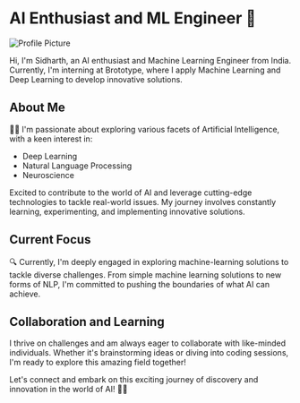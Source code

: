 # AI Enthusiast and ML Engineer 🚀

![Profile Picture](profile_picture.jpg) <!-- Add your profile picture if you have one -->

Hi, I'm Sidharth, an AI enthusiast and Machine Learning Engineer from India. Currently, I'm interning at Brototype, where I apply Machine Learning and Deep Learning to develop innovative solutions.

## About Me

👨‍💻 I'm passionate about exploring various facets of Artificial Intelligence, with a keen interest in:

- Deep Learning
- Natural Language Processing
- Neuroscience

Excited to contribute to the world of AI and leverage cutting-edge technologies to tackle real-world issues. My journey involves constantly learning, experimenting, and implementing innovative solutions.

## Current Focus

🔍 Currently, I'm deeply engaged in exploring machine-learning solutions to tackle diverse challenges. From simple machine learning solutions to new forms of NLP, I'm committed to pushing the boundaries of what AI can achieve.

## Collaboration and Learning

 I thrive on challenges and am always eager to collaborate with like-minded individuals. Whether it's brainstorming ideas or diving into coding sessions, I'm ready to explore this amazing field together! 
 
Let's connect and embark on this exciting journey of discovery and innovation in the world of AI! 🤖💡
